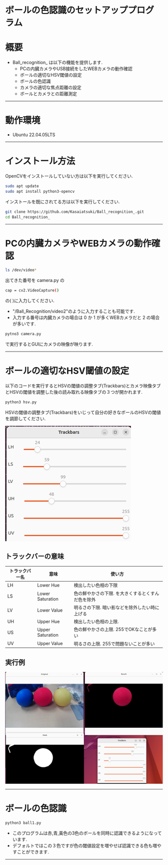 # ボールの色認識のセットアッププログラム

# 概要
* Ball_recognition_ は以下の機能を提供します.
  * PCの内臓カメラやUSB接続をしたWEBカメラの動作確認
  * ボールの適切なHSV閾値の設定
  * ボールの色認識
  * カメラの適切な焦点距離の設定
  * ボールとカメラとの距離測定
---
# 動作環境
* Ubuntu 22.04.05LTS
---
# インストール方法
OpenCVをインストールしていない方は以下を実行してください.
```bash
sudo apt update
sudo apt install python3-opencv
```
インストールを既にされてる方は以下を実行してください.
```bash
git clone https://github.com/Kasaiatsuki/Ball_recognition_.git
cd Ball_recognition_
```
---
# PCの内臓カメラやWEBカメラの動作確認
```bash
ls /dev/video*
```
出てきた番号を camera.py の
```bash
cap = cv2.VideoCapture()
```
の( )に入力してください.
* "/Ball_Recognition/video2"のように入力することも可能です.
* 入力する番号は内臓カメラの場合は 0 か 1 が多くWEBカメラだと 2 の場合が多いです.
```bash
pytno3 camera.py
```
で実行するとGUIにカメラの映像が映ります.

---
# ボールの適切なHSV閾値の設定
以下のコードを実行するとHSVの閾値の調整タブ(Trackbars)とカメラ映像タブとHSVの閾値を調整した後の読み取れる映像タブの３つが開かれます.

```bash
python3 hsv.py
```
HSVの閾値の調整タブ(Trackbars)をいじって自分の好きなボールのHSVの閾値を調節してください.

![ZIKKOUREI](images/Screenshot%20from%202025-06-08%2022-29-23.png)

## トラックバーの意味

| トラックバー名 | 意味         | 使い方                                                                 |
|----------------|--------------|------------------------------------------------------------------------|
| LH             | Lower Hue    | 検出したい色相の下限                        |
| LS             | Lower Saturation | 色の鮮やかさの下限. を大きくするとくすんだ色を除外              |
| LV             | Lower Value  | 明るさの下限. 暗い影などを除外したい時に上げる                        |
| UH             | Upper Hue    | 検出したい色相の上限.                        |
| US             | Upper Saturation | 色の鮮やかさの上限. 255でOKなことが多い                             |
| UV             | Upper Value  | 明るさの上限. 255で問題ないことが多い                                |

## 実行例
![HSV](images/Screenshot%20from%202025-06-11%2015-19-00.png)

---
# ボールの色認識

```bash
python3 ball1.py
```
* このプログラムは赤,青,黃色の3色のボールを同時に認識できるようになっています.
* デフォルトではこの３色ですが色の閾値設定を増やせば認識できる色も増やすことができます.

---


